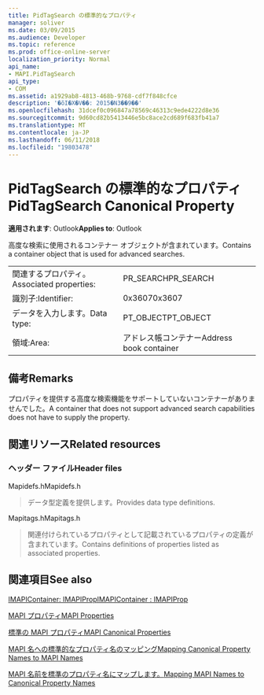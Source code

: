 ```yaml
---
title: PidTagSearch の標準的なプロパティ
manager: soliver
ms.date: 03/09/2015
ms.audience: Developer
ms.topic: reference
ms.prod: office-online-server
localization_priority: Normal
api_name:
- MAPI.PidTagSearch
api_type:
- COM
ms.assetid: a1929ab8-4813-468b-9768-cdf7f848cfce
description: '�ŏI�X�V��: 2015�N3��9��'
ms.openlocfilehash: 31dcef0c096847a78569c46313c9ede4222d8e36
ms.sourcegitcommit: 9d60cd82b5413446e5bc8ace2cd689f683fb41a7
ms.translationtype: MT
ms.contentlocale: ja-JP
ms.lasthandoff: 06/11/2018
ms.locfileid: "19803478"
---
```

# <a name="pidtagsearch-canonical-property"></a><span data-ttu-id="10c62-103">PidTagSearch の標準的なプロパティ</span><span class="sxs-lookup"><span data-stu-id="10c62-103">PidTagSearch Canonical Property</span></span>

  
  
<span data-ttu-id="10c62-104">**適用されます**: Outlook</span><span class="sxs-lookup"><span data-stu-id="10c62-104">**Applies to**: Outlook</span></span> 
  
<span data-ttu-id="10c62-105">高度な検索に使用されるコンテナー オブジェクトが含まれています。</span><span class="sxs-lookup"><span data-stu-id="10c62-105">Contains a container object that is used for advanced searches.</span></span>
  
|||
|:-----|:-----|
|<span data-ttu-id="10c62-106">関連するプロパティ。</span><span class="sxs-lookup"><span data-stu-id="10c62-106">Associated properties:</span></span>  <br/> |<span data-ttu-id="10c62-107">PR_SEARCH</span><span class="sxs-lookup"><span data-stu-id="10c62-107">PR_SEARCH</span></span>  <br/> |
|<span data-ttu-id="10c62-108">識別子:</span><span class="sxs-lookup"><span data-stu-id="10c62-108">Identifier:</span></span>  <br/> |<span data-ttu-id="10c62-109">0x3607</span><span class="sxs-lookup"><span data-stu-id="10c62-109">0x3607</span></span>  <br/> |
|<span data-ttu-id="10c62-110">データを入力します。</span><span class="sxs-lookup"><span data-stu-id="10c62-110">Data type:</span></span>  <br/> |<span data-ttu-id="10c62-111">PT_OBJECT</span><span class="sxs-lookup"><span data-stu-id="10c62-111">PT_OBJECT</span></span>  <br/> |
|<span data-ttu-id="10c62-112">領域:</span><span class="sxs-lookup"><span data-stu-id="10c62-112">Area:</span></span>  <br/> |<span data-ttu-id="10c62-113">アドレス帳コンテナー</span><span class="sxs-lookup"><span data-stu-id="10c62-113">Address book container</span></span>  <br/> |
   
## <a name="remarks"></a><span data-ttu-id="10c62-114">備考</span><span class="sxs-lookup"><span data-stu-id="10c62-114">Remarks</span></span>

<span data-ttu-id="10c62-115">プロパティを提供する高度な検索機能をサポートしていないコンテナーがありませんでした。</span><span class="sxs-lookup"><span data-stu-id="10c62-115">A container that does not support advanced search capabilities does not have to supply the property.</span></span>
  
## <a name="related-resources"></a><span data-ttu-id="10c62-116">関連リソース</span><span class="sxs-lookup"><span data-stu-id="10c62-116">Related resources</span></span>

### <a name="header-files"></a><span data-ttu-id="10c62-117">ヘッダー ファイル</span><span class="sxs-lookup"><span data-stu-id="10c62-117">Header files</span></span>

<span data-ttu-id="10c62-118">Mapidefs.h</span><span class="sxs-lookup"><span data-stu-id="10c62-118">Mapidefs.h</span></span>
  
> <span data-ttu-id="10c62-119">データ型定義を提供します。</span><span class="sxs-lookup"><span data-stu-id="10c62-119">Provides data type definitions.</span></span>
    
<span data-ttu-id="10c62-120">Mapitags.h</span><span class="sxs-lookup"><span data-stu-id="10c62-120">Mapitags.h</span></span>
  
> <span data-ttu-id="10c62-121">関連付けられているプロパティとして記載されているプロパティの定義が含まれています。</span><span class="sxs-lookup"><span data-stu-id="10c62-121">Contains definitions of properties listed as associated properties.</span></span>
    
## <a name="see-also"></a><span data-ttu-id="10c62-122">関連項目</span><span class="sxs-lookup"><span data-stu-id="10c62-122">See also</span></span>



[<span data-ttu-id="10c62-123">IMAPIContainer: IMAPIProp</span><span class="sxs-lookup"><span data-stu-id="10c62-123">IMAPIContainer : IMAPIProp</span></span>](imapicontainerimapiprop.md)


[<span data-ttu-id="10c62-124">MAPI プロパティ</span><span class="sxs-lookup"><span data-stu-id="10c62-124">MAPI Properties</span></span>](mapi-properties.md)
  
[<span data-ttu-id="10c62-125">標準の MAPI プロパティ</span><span class="sxs-lookup"><span data-stu-id="10c62-125">MAPI Canonical Properties</span></span>](mapi-canonical-properties.md)
  
[<span data-ttu-id="10c62-126">MAPI 名への標準的なプロパティ名のマッピング</span><span class="sxs-lookup"><span data-stu-id="10c62-126">Mapping Canonical Property Names to MAPI Names</span></span>](mapping-canonical-property-names-to-mapi-names.md)
  
[<span data-ttu-id="10c62-127">MAPI 名前を標準のプロパティ名にマップします。</span><span class="sxs-lookup"><span data-stu-id="10c62-127">Mapping MAPI Names to Canonical Property Names</span></span>](mapping-mapi-names-to-canonical-property-names.md)

